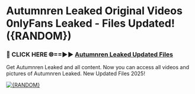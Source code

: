 # Autumnren Leaked Original Videos 0nlyFans Leaked - Files Updated! ({RANDOM})

<h3>🔴 CLICK HERE 🌐==►► <a href="https://betterlinks.top/A2PfLJ" rel="nofollow">Autumnren Leaked Updated Files</a></h3>

Get Autumnren Leaked and all content. Now you can access all videos and pictures of Autumnren Leaked. New Updated Files 2025!

[![{RANDOM}](https://i.imgur.com/ppqm5kG.gif)](https://betterlinks.top/A2PfLJ)